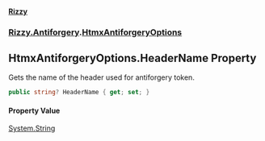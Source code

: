 #### [Rizzy](index 'index')
### [Rizzy.Antiforgery](Rizzy.Antiforgery 'Rizzy.Antiforgery').[HtmxAntiforgeryOptions](Rizzy.Antiforgery.HtmxAntiforgeryOptions 'Rizzy.Antiforgery.HtmxAntiforgeryOptions')

## HtmxAntiforgeryOptions.HeaderName Property

Gets the name of the header used for antiforgery token.

```csharp
public string? HeaderName { get; set; }
```

#### Property Value
[System.String](https://docs.microsoft.com/en-us/dotnet/api/System.String 'System.String')